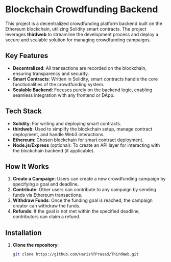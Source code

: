 # Blockchain Crowdfunding Backend

This project is a decentralized crowdfunding platform backend built on the Ethereum blockchain, utilizing Solidity smart contracts. The project leverages **thirdweb** to streamline the development process and deploy a secure and scalable solution for managing crowdfunding campaigns.

## Key Features
- **Decentralized**: All transactions are recorded on the blockchain, ensuring transparency and security.
- **Smart Contracts**: Written in Solidity, smart contracts handle the core functionalities of the crowdfunding system.
- **Scalable Backend**: Focuses purely on the backend logic, enabling seamless integration with any frontend or DApp.

## Tech Stack
- **Solidity**: For writing and deploying smart contracts.
- **thirdweb**: Used to simplify the blockchain setup, manage contract deployment, and handle Web3 interactions.
- **Ethereum**: Chosen blockchain for smart contract deployment.
- **Node.js/Express** (optional): To create an API layer for interacting with the blockchain backend (if applicable).

## How It Works
1. **Create a Campaign**: Users can create a new crowdfunding campaign by specifying a goal and deadline.
2. **Contribute**: Other users can contribute to any campaign by sending funds via Ethereum transactions.
3. **Withdraw Funds**: Once the funding goal is reached, the campaign creator can withdraw the funds.
4. **Refunds**: If the goal is not met within the specified deadline, contributors can claim a refund.

## Installation

1. **Clone the repository**:
   ```bash 
   git clone https://github.com/HarishTPrasad/ThirdWeb.git
